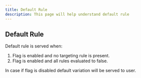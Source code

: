 ```yaml
---
title: Default Rule
description: This page will help understand default rule
---
```


## Default Rule

Default rule is served when:
1. Flag is enabled and no targeting rule is present.
2. Flag is enabled and all rules evaluated to false.

In case if flag is disabled default variation will be served to user.
